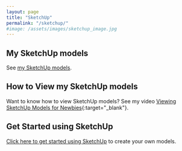 ```yaml
---
layout: page
title: "SketchUp"
permalink: "/sketchup/"
#image: /assets/images/sketchup_image.jpg
---
```

## My SketchUp models

See [my SketchUp models](https://3dwarehouse.sketchup.com/by/TheNewbieWoodworker).

## How to View my SketchUp models

Want to know how to view SketchUp models? See my video [Viewing SketchUp Models for Newbies](https://youtu.be/2e-Bu1UuyY0){:target="_blank"}.

## Get Started using SketchUp

[Click here to get started using SketchUp](getting-started) to create your own models.